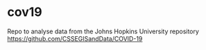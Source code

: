 # cov19
 Repo to analyse data from the Johns Hopkins University repository  https://github.com/CSSEGISandData/COVID-19
